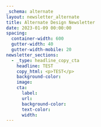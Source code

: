 ```yaml
---
_schema: alternate
layout: newsletter_alternate
title: Alternate Design Newsletter
date: 2023-01-09 00:00:00
spacing:
  container-width: 600
  gutter-width: 40
  gutter-width-mobile: 20
newsletter_sections:
  - _type: headline_copy_cta
    headline: TEST
    copy_html: <p>TEST</p>
    background-color:
    image:
    cta:
      label:
      url:
      background-color:
      text-color:
      width:
---
```


